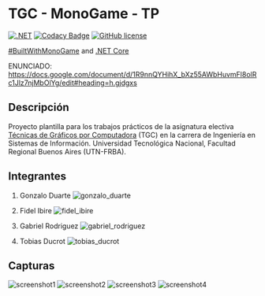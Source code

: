 # TGC - MonoGame - TP

[![.NET](https://github.com/tgc-utn/tgc-monogame-tp/actions/workflows/dotnet.yml/badge.svg)](https://github.com/tgc-utn/tgc-monogame-tp/actions/workflows/dotnet.yml)
[![Codacy Badge](https://app.codacy.com/project/badge/Grade/63382c4441444632b06d83dcc6dab106)](https://app.codacy.com/gh/tgc-utn/tgc-monogame-tp/dashboard?utm_source=gh&utm_medium=referral&utm_content=&utm_campaign=Badge_grade)
[![GitHub license](https://img.shields.io/github/license/tgc-utn/tgc-monogame-tp.svg)](https://github.com/tgc-utn/tgc-monogame-tp/blob/master/LICENSE)

[#BuiltWithMonoGame](http://www.monogame.net) and [.NET Core](https://dotnet.microsoft.com)

ENUNCIADO: https://docs.google.com/document/d/1R9nnQYHihX_bXz55AWbHuvmFl8olRc1Jlz7njMbOlYg/edit#heading=h.gjdgxs

## Descripción

Proyecto plantilla para los trabajos prácticos de la asignatura electiva [Técnicas de Gráficos por Computadora](http://tgc-utn.github.io/) (TGC) en la carrera de Ingeniería en Sistemas de Información. Universidad Tecnológica Nacional, Facultad Regional Buenos Aires (UTN-FRBA).


## Integrantes
1. Gonzalo Duarte
   ![gonzalo_duarte](https://github.com/GonzaloRDuart/2023-2C-3551-MonoGamers/assets/102747335/704eb4cd-8eeb-4740-861f-ee0463b142f4)

2. Fidel Ibire
![fidel_ibire](https://github.com/GonzaloRDuart/2023-2C-3551-MonoGamers/assets/102747335/6220ac2b-22b9-4c2e-b305-c4a571667da8)

3. Gabriel Rodriguez
   ![gabriel_rodriguez](https://github.com/GonzaloRDuart/2023-2C-3551-MonoGamers/assets/102747335/50518187-c612-4402-8bee-1c478c633893)

4. Tobias Ducrot
![tobias_ducrot](https://github.com/GonzaloRDuart/2023-2C-3551-MonoGamers/assets/102747335/55de2b49-802b-451b-9517-371cbc3b0d6f)


## Capturas

![screenshot1](MonoGamers/mono1.png)
![screenshot2](MonoGamers/mono2.png)
![screenshot3](MonoGamers/mono3.png)
![screenshot4](MonoGamers/mono4.png)
